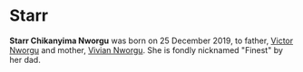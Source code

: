 # Starr

**Starr Chikanyima Nworgu** was born on 25 December 2019, to father, [Victor Nworgu](/wiki/nVC) and mother, [Vivian Nworgu](/wiki/Vivian). She is fondly nicknamed "Finest" by her dad.